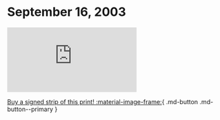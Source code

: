 # September 16, 2003

![](https://www.achewood.com/comic.php?date=09162003)

[Buy a signed strip of this print! :material-image-frame:](https://achewood-holiday-pop-up.myshopify.com/products/strip#09162003){ .md-button .md-button--primary }
